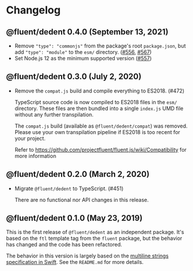 # Changelog

## @fluent/dedent 0.4.0 (September 13, 2021)

- Remove `"type": "commonjs"` from the package's root `package.json`, but add
  `"type": "module"` to the `esm/` directory.
  ([#556](https://github.com/projectfluent/fluent.js/pull/556),
  [#567](https://github.com/projectfluent/fluent.js/pull/567))
- Set Node.js 12 as the minimum supported version ([#557](https://github.com/projectfluent/fluent.js/pull/557))

## @fluent/dedent 0.3.0 (July 2, 2020)

- Remove the `compat.js` build and compile everything to ES2018. (#472)

  TypeScript source code is now compiled to ES2018 files in the `esm/`
  directory. These files are then bundled into a single `index.js` UMD file
  without any further transpilation.

  The `compat.js` build (available as `@fluent/dedent/compat`) was removed.
  Please use your own transpilation pipeline if ES2018 is too recent for
  your project.

  Refer to https://github.com/projectfluent/fluent.js/wiki/Compatibility
  for more information

## @fluent/dedent 0.2.0 (March 2, 2020)

- Migrate `@fluent/dedent` to TypeScript. (#451)

  There are no functional nor API changes in this release.

## @fluent/dedent 0.1.0 (May 23, 2019)

This is the first release of `@fluent/dedent` as an independent package. It's
based on the `ftl` template tag from the `fluent` package, but the behavior
has changed and the code has been refactored.

The behavior in this version is largely based on the [multiline strings
specification in Swift][1]. See the `README.md` for more details.

[1]: https://docs.swift.org/swift-book/LanguageGuide/StringsAndCharacters.html
